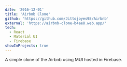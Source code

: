 ```yaml
---
date: '2016-12-01'
title: 'Airbnb Clone'
github: 'https://github.com/Jittojoyes98/Airbnb'
external: 'https://airbnb-clone-b4ae8.web.app/'
tech:
  - React
  - Material UI
  - Firebase
showInProjects: true
---
```


A simple clone of the Airbnb using MUI hosted in Firebase.
